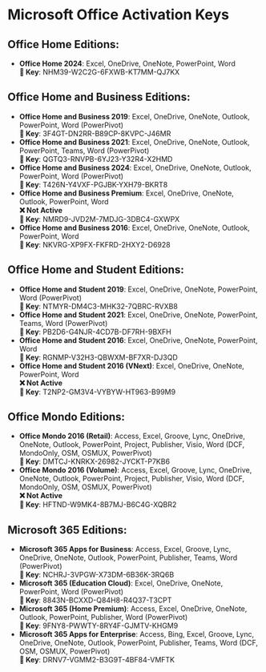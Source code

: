# Microsoft Office Activation Keys

## Office Home Editions:
- **Office Home 2024**: Excel, OneDrive, OneNote, PowerPoint, Word  
  **🔑 Key**: NHM39-W2C2G-6FXWB-KT7MM-QJ7KX  

## Office Home and Business Editions:
- **Office Home and Business 2019**: Excel, OneDrive, OneNote, Outlook, PowerPoint, Word (PowerPivot)  
  **🔑 Key**: 3F4GT-DN2RR-B89CP-8KVPC-J46MR  
- **Office Home and Business 2021**: Excel, OneDrive, OneNote, Outlook, PowerPoint, Teams, Word (PowerPivot)  
  **🔑 Key**: QGTQ3-RNVPB-6YJ23-Y32R4-X2HMD  
- **Office Home and Business 2024**: Excel, OneDrive, OneNote, Outlook, PowerPoint, Word (PowerPivot)  
  **🔑 Key**: T426N-Y4VXF-PGJBK-YXH79-BKRT8  
- **Office Home and Business Premium**: Excel, OneDrive, OneNote, Outlook, PowerPoint, Word  
  **❌ Not Active**  
  **🔑 Key**: NMRD9-JVD2M-7MDJG-3DBC4-GXWPX  
- **Office Home and Business 2016**: Excel, OneDrive, OneNote, Outlook, PowerPoint, Word  
  **🔑 Key**: NKVRG-XP9FX-FKFRD-2HXY2-D6928  

## Office Home and Student Editions:
- **Office Home and Student 2019**: Excel, OneDrive, OneNote, PowerPoint, Word (PowerPivot)  
  **🔑 Key**: NTMYR-DM4C3-MHK32-7QBRC-RVXB8  
- **Office Home and Student 2021**: Excel, OneDrive, OneNote, PowerPoint, Teams, Word (PowerPivot)  
  **🔑 Key**: PB2D6-G4NJR-4CD7B-DF7RH-9BXFH  
- **Office Home and Student 2016**: Excel, OneDrive, OneNote, PowerPoint, Word  
  **🔑 Key**: RGNMP-V32H3-QBWXM-BF7XR-DJ3QD  
- **Office Home and Student 2016 (VNext)**: Excel, OneDrive, OneNote, PowerPoint, Word  
  **❌ Not Active**  
  **🔑 Key**: T2NP2-GM3V4-VYBYW-HT963-B99M9  

## Office Mondo Editions:
- **Office Mondo 2016 (Retail)**: Access, Excel, Groove, Lync, OneDrive, OneNote, Outlook, PowerPoint, Project, Publisher, Visio, Word (DCF, MondoOnly, OSM, OSMUX, PowerPivot)  
  **🔑 Key**: DMTCJ-KNRKX-26982-JYCKT-P7KB6  
- **Office Mondo 2016 (Volume)**: Access, Excel, Groove, Lync, OneDrive, OneNote, Outlook, PowerPoint, Project, Publisher, Visio, Word (DCF, MondoOnly, OSM, OSMUX, PowerPivot)  
  **❌ Not Active**  
  **🔑 Key**: HFTND-W9MK4-8B7MJ-B6C4G-XQBR2  

## Microsoft 365 Editions:
- **Microsoft 365 Apps for Business**: Access, Excel, Groove, Lync, OneDrive, OneNote, Outlook, PowerPoint, Publisher, Teams, Word (PowerPivot)  
  **🔑 Key**: NCHRJ-3VPGW-X73DM-6B36K-3RQ6B  
- **Microsoft 365 (Education Cloud)**: Excel, OneDrive, OneNote, PowerPoint, Word (PowerPivot)  
  **🔑 Key**: 8843N-BCXXD-Q84H8-R4Q37-T3CPT  
- **Microsoft 365 (Home Premium)**: Access, Excel, OneDrive, OneNote, Outlook, PowerPoint, Publisher, Word (PowerPivot)  
  **🔑 Key**: 9FNY8-PWWTY-8RY4F-GJMTV-KHGM9  
- **Microsoft 365 Apps for Enterprise**: Access, Bing, Excel, Groove, Lync, OneDrive, OneNote, Outlook, PowerPoint, Publisher, Teams, Word (DCF, OSM, OSMUX, PowerPivot)  
  **🔑 Key**: DRNV7-VGMM2-B3G9T-4BF84-VMFTK  
